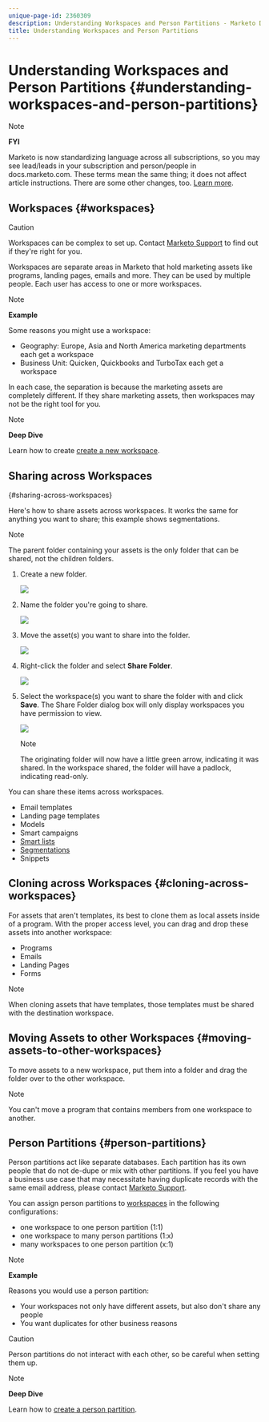 ```yaml
---
unique-page-id: 2360309
description: Understanding Workspaces and Person Partitions - Marketo Docs - Product Documentation
title: Understanding Workspaces and Person Partitions
---
```


# Understanding Workspaces and Person Partitions {#understanding-workspaces-and-person-partitions}

>[!NOTE]
>
>**FYI**
>
>Marketo is now standardizing language across all subscriptions, so you may see lead/leads in your subscription and person/people in docs.marketo.com. These terms mean the same thing; it does not affect article instructions. There are some other changes, too. [Learn more](http://docs.marketo.com/display/DOCS/Updates+to+Marketo+Terminology).

## Workspaces {#workspaces}

>[!CAUTION]
>
>Workspaces can be complex to set up.  Contact  [Marketo Support](http://support.marketo.com/) to find out if they're right for you.

Workspaces are separate areas in Marketo that hold marketing assets like programs, landing pages, emails and more. They can be used by multiple people. Each user has access to one or more workspaces. 

>[!NOTE]
>
>**Example**
>
>Some reasons you might use a workspace:
>
>* Geography: Europe, Asia and North America marketing departments each get a workspace
>* Business Unit: Quicken, Quickbooks and TurboTax each get a workspace
>
>In each case, the separation is because the marketing assets are completely different. If they share marketing assets, then workspaces may not be the right tool for you.

>[!NOTE]
>
>**Deep Dive**
>
>Learn how to create [create a new workspace](create-a-new-workspace.md).

## Sharing across Workspaces    
{#sharing-across-workspaces}

Here's how to share assets across workspaces. It works the same for anything you want to share; this example shows segmentations.

>[!NOTE]
>
>The parent folder containing your assets is the only folder that can be shared, not the children folders.

1. Create a new folder.

   ![](assets/one.png)

1. Name the folder you're going to share.

   ![](assets/two.png)

1. Move the asset(s) you want to share into the folder.

   ![](assets/three.png)

1. Right-click the folder and select **Share Folder**.

   ![](assets/four.png)

1. Select the workspace(s) you want to share the folder with and click **Save**. The Share Folder dialog box will only display workspaces you have permission to view.

   ![](assets/image2015-5-27-11-3a6-3a40.png)

   >[!NOTE]
   >
   >The originating folder will now have a little green arrow, indicating it was shared. In the workspace shared, the folder will have a padlock, indicating read-only.

You can share these items across workspaces.

* Email templates
* Landing page templates
* Models
* Smart campaigns
* [Smart lists](../../../product-docs/core-marketo-concepts/smart-lists-and-static-lists/using-smart-lists/reference-a-list-or-smart-list-across-workspaces.md)
* [Segmentations](share-segmentations-across-workspaces-and-partitions.md)
* Snippets

## Cloning across Workspaces {#cloning-across-workspaces}

For assets that aren't templates, its best to clone them as local assets inside of a program.  With the proper access level, you can drag and drop these assets into another workspace:

* Programs
* Emails
* Landing Pages
* Forms

>[!NOTE]
>
>When cloning assets that have templates, those templates must be shared with the destination workspace.

## Moving Assets to other Workspaces {#moving-assets-to-other-workspaces}

To move assets to a new workspace, put them into a folder and drag the folder over to the other workspace.

>[!NOTE]
>
>You can't move a program that contains members from one workspace to another.

## Person Partitions {#person-partitions}

Person partitions act like separate databases. Each partition has its own people that do not de-dupe or mix with other partitions. If you feel you have a business use case that may necessitate having duplicate records with the same email address, please contact [Marketo Support](http://support.marketo.com).

You can assign person partitions to  [workspaces](create-a-new-workspace.md) in the following configurations:

* one workspace to one person partition (1:1)
* one workspace to many person partitions (1:x)
* many workspaces to one person partition (x:1)

>[!NOTE]
>
>**Example**
>
>Reasons you would use a person partition:
>
>* Your workspaces not only have different assets, but also don't share any people
>* You want duplicates for other business reasons
>

>[!CAUTION]
>
>Person partitions do not interact with each other, so be careful when setting them up.

>[!NOTE]
>
>**Deep Dive**
>
> Learn how to [create a person partition](create-a-person-partition.md).

